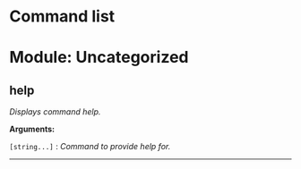 # Command list

# Module: Uncategorized

## help
*Displays command help.*

**Arguments:**

`[string...]` : *Command to provide help for.*

---

